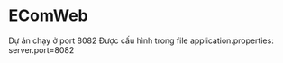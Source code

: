 # EComWeb

Dự án chạy ở port 8082
Được cấu hình trong file application.properties: server.port=8082
